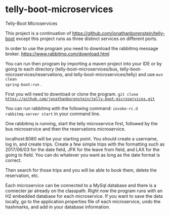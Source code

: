 # telly-boot-microservices
Telly-Boot Microservices

This project is a continuation of https://github.com/jonathanborenstein/telly-boot except this project runs as three distinct services on different ports.

In order to use the program you need to download the rabbitmq message broker. https://www.rabbitmq.com/download.html

You can run then program by importing a maven project into your IDE or by going to each directory (telly-boot-microservices/bus, telly-boot-microservices/reservations, and telly-boot-microservices/telly) and use <code>mvn clean spring-boot:run</code> .

First you will need to download or clone the program. <code>git clone https://github.com/jonathanborenstein/telly-boot-microservices.git</code>

You can run rabbitmq with the following command: <code>invoke-rc.d rabbitmq-server start</code> in your command line.

One rabbitmq is running, start the telly microservice first, followed by the bus microservice and then the reservations microservice.

localhost:8080 will be your starting point. You should create a username, log in, and create trips. Create a few simple trips with the formatting such as 2017/06/03 for the date field, JFK for the leave from field, and LAX for the going to field. You can do whatever you want as long as the date format is correct.

Then search for those trips and you will be able to book them, delete the reservation, etc.

Each microservice can be connected to a MySql database and there is a connecter jar already on the classpath. Right now the program runs with an H2 embedded database for each microservice. If you want to save the data locally, go to the application.properties file of each microservice, undo the hashmarks, and add in your database information.
